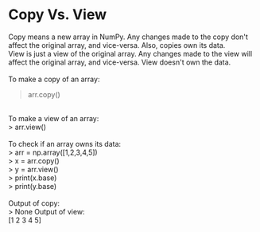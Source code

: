 # Copy Vs. View 
Copy means a new array in NumPy. Any changes made to the copy don't affect the original array, and vice-versa. Also, copies own its data.<br/>
View is just a view of the original array. Any changes made to the view will affect the original array, and vice-versa. View doesn't own the data.<br/>
<br/>
To make a copy of an array:<br/>
> arr.copy() <br/>
<br/>
To make a view of an array:<br/>
> arr.view() <br/>
<br/>
To check if an array owns its data:<br/>
> arr = np.array([1,2,3,4,5]) <br/>
> x = arr.copy() <br/>
> y = arr.view() <br/>
> print(x.base) <br/>
> print(y.base) <br/>
<br/>
Output of copy:<br/>
> None
Output of view:<br/>
[1 2 3 4 5]<br/>
